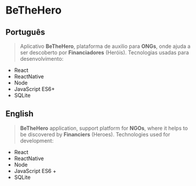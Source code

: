 # BeTheHero

## Português
>Aplicativo **BeTheHero**, plataforma de auxilio para **ONGs**, onde ajuda a ser descoberto por  **Financiadores** (Heróis).
Tecnologias usadas para desenvolvimento:
- React
- ReactNative
- Node
- JavaScript ES6+
- SQLite


## English
>**BeTheHero** application, support platform for **NGOs**, where it helps to be discovered by **Financiers** (Heroes).
Technologies used for development:
- React
- ReactNative
- Node
- JavaScript ES6 +
- SQLite